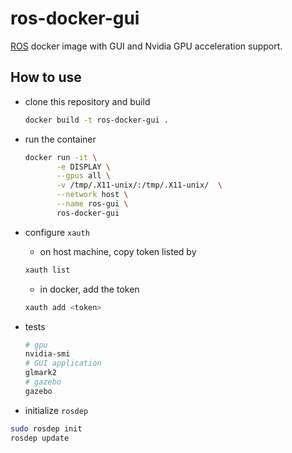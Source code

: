# ros-docker-gui

[ROS](https://www.ros.org/) docker image with GUI and Nvidia GPU acceleration support.

## How to use

+ clone this repository and build

  ```bash
  docker build -t ros-docker-gui .
  ```

+ run the container

  ```bash
  docker run -it \
         -e DISPLAY \
         --gpus all \
         -v /tmp/.X11-unix/:/tmp/.X11-unix/  \
         --network host \
         --name ros-gui \
         ros-docker-gui
  ```

+ configure `xauth`

  + on host machine, copy token listed by

  ```bash
  xauth list
  ```

  + in docker, add the token

  ```bash
  xauth add <token>
  ```

+ tests

  ```bash
  # gpu
  nvidia-smi
  # GUI application
  glmark2
  # gazebo
  gazebo
  ```

+ initialize `rosdep`

```bash
sudo rosdep init
rosdep update
```

